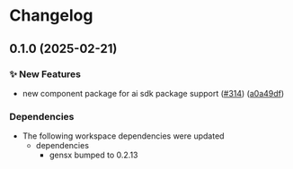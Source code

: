 # Changelog

## 0.1.0 (2025-02-21)


### ✨ New Features

* new component package for ai sdk package support  ([#314](https://github.com/gensx-inc/gensx/issues/314)) ([a0a49df](https://github.com/gensx-inc/gensx/commit/a0a49df2f3e2de44d275e6ddf492c420172fe6b5))


### Dependencies

* The following workspace dependencies were updated
  * dependencies
    * gensx bumped to 0.2.13
